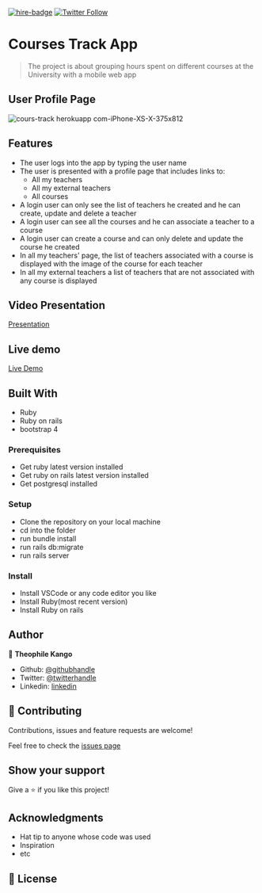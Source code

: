 [![hire-badge](https://img.shields.io/badge/Consult%20/%20Hire%20Theophile-Click%20to%20Contact-brightgreen)](mailto:fadhili.kango@gmail.com ) [![Twitter Follow](https://img.shields.io/twitter/follow/Theophadh?label=Follow%20Theophile%20on%20Twitter&style=social)](https://twitter.com/Theophadh)

# Courses Track App

> The project is about grouping hours spent on different courses at the University with a mobile web app

## User Profile Page

![cours-track herokuapp com-iPhone-XS-X-375x812](https://user-images.githubusercontent.com/49276315/83253791-de58d800-a1ad-11ea-86bb-61405f9a8200.png)

## Features

- The user logs into the app by typing the user name
- The user is presented with a profile page that includes links to:
  - All my teachers
  - All my external teachers
  - All courses
- A login user can only see the list of teachers he created and he can create, update and delete a teacher
- A login user can see all the courses and he can associate a teacher to a course
- A login user can create a course and can only delete and update the course he created
-  In all my teachers' page, the list of teachers associated with a course is displayed with the image of the course for each teacher  
- In all my external teachers a list of teachers that are not associated with any course is displayed


## Video Presentation

[Presentation](https://youtu.be/pP40lWlStKE)

## Live demo

[Live Demo](https://courses-track.herokuapp.com)

## Built With

- Ruby
- Ruby on rails 
- bootstrap 4

### Prerequisites

- Get ruby latest version installed
- Get ruby on rails latest version installed
- Get postgresql installed

### Setup

- Clone the repository on your local machine
- cd into the folder
- run bundle install
- run rails db:migrate
- run rails server

### Install

- Install VSCode or any code editor you like
- Install Ruby(most recent version)
- Install Ruby on rails

## Author

👤 **Theophile Kango**

- Github: [@githubhandle](https://github.com/Theophile-Kango)
- Twitter: [@twitterhandle](https://twitter.com/Theophadh)
- Linkedin: [linkedin](https://www.linkedin.com/in/theophile-kango-b6b580194/)

## 🤝 Contributing

Contributions, issues and feature requests are welcome!

Feel free to check the [issues page](https://github.com/Theophile-Kango/group_our_transactions/issues)
## Show your support

Give a ⭐️ if you like this project!

## Acknowledgments

- Hat tip to anyone whose code was used
- Inspiration
- etc

## 📝 License

